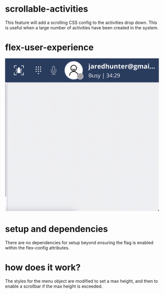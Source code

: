 # scrollable-activities

This feature will add a scrolling CSS config to the activities drop down. This is useful when a large number of activities have been created in the system.

# flex-user-experience

![alt text](screenshots/flex-user-experience-scrollable-activities.gif)

# setup and dependencies

There are no dependencies for setup beyond ensuring the flag is enabled within the flex-config attributes.

# how does it work?

The styles for the menu object are modified to set a max height, and then to enable a scrollbar if the max height is exceeded.
